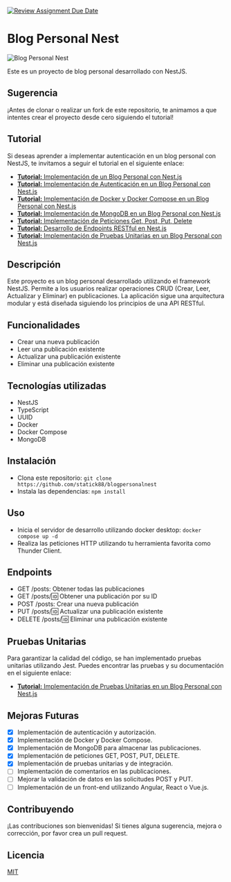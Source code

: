 [![Review Assignment Due Date](https://classroom.github.com/assets/deadline-readme-button-24ddc0f5d75046c5622901739e7c5dd533143b0c8e959d652212380cedb1ea36.svg)](https://classroom.github.com/a/Z9nUSplb)
# Blog Personal Nest

![Blog Personal Nest](img/image.png)

Este es un proyecto de blog personal desarrollado con NestJS.

## Sugerencia

¡Antes de clonar o realizar un fork de este repositorio, te animamos a que intentes crear el proyecto desde cero siguiendo el tutorial!

## Tutorial

Si deseas aprender a implementar autenticación en un blog personal con NestJS, te invitamos a seguir el tutorial en el siguiente enlace:

- [**Tutorial:** Implementación de un Blog Personal con Nest.js](/Tutoriales/tutorial.md)
- [**Tutorial:** Implementación de Autenticación en un Blog Personal con Nest.js](/Tutoriales/tutorial-auth.md)
- [**Tutorial:** Implementación de Docker y Docker Compose en un Blog Personal con Nest.js](/Tutoriales/tutorial-docker.md)
- [**Tutorial:** Implementación de MongoDB en un Blog Personal con Nest.js](/Tutoriales/tutorial-connection-database.md)
- [**Tutorial:** Implementación de Peticiones Get, Post, Put, Delete](/Tutoriales/tutorial-peticiones.md)
- [**Tutorial:** Desarrollo de Endpoints RESTful en Nest.js](/Tutoriales/tutorial-restful.md)
- [**Tutorial:** Implementación de Pruebas Unitarias en un Blog Personal con Nest.js](/Tutoriales/tutorial-pruebas.md)

## Descripción

Este proyecto es un blog personal desarrollado utilizando el framework NestJS. Permite a los usuarios realizar operaciones CRUD (Crear, Leer, Actualizar y Eliminar) en publicaciones. La aplicación sigue una arquitectura modular y está diseñada siguiendo los principios de una API RESTful.

## Funcionalidades

- Crear una nueva publicación
- Leer una publicación existente
- Actualizar una publicación existente
- Eliminar una publicación existente

## Tecnologías utilizadas

- NestJS
- TypeScript
- UUID
- Docker
- Docker Compose
- MongoDB

## Instalación

- Clona este repositorio: `git clone https://github.com/statick88/blogpersonalnest`
- Instala las dependencias: `npm install`

## Uso

- Inicia el servidor de desarrollo utilizando docker desktop: `docker compose up -d`
- Realiza las peticiones HTTP utilizando tu herramienta favorita como Thunder Client.

## Endpoints

- GET /posts: Obtener todas las publicaciones
- GET /posts/:id: Obtener una publicación por su ID
- POST /posts: Crear una nueva publicación
- PUT /posts/:id: Actualizar una publicación existente
- DELETE /posts/:id: Eliminar una publicación existente

## Pruebas Unitarias

Para garantizar la calidad del código, se han implementado pruebas unitarias utilizando Jest. Puedes encontrar las pruebas y su documentación en el siguiente enlace:

- [**Tutorial:** Implementación de Pruebas Unitarias en un Blog Personal con Nest.js](/Tutoriales/tutorial-pruebas.md)

## Mejoras Futuras

- [x] Implementación de autenticación y autorización.
- [x] Implementación de Docker y Docker Compose.
- [x] Implementación de MongoDB para almacenar las publicaciones.
- [x] Implementación de peticiones GET, POST, PUT, DELETE.
- [x] Implementación de pruebas unitarias y de integración.
- [ ] Implementación de comentarios en las publicaciones.
- [ ] Mejorar la validación de datos en las solicitudes POST y PUT.
- [ ] Implementación de un front-end utilizando Angular, React o Vue.js.

## Contribuyendo

¡Las contribuciones son bienvenidas! Si tienes alguna sugerencia, mejora o corrección, por favor crea un pull request.

## Licencia

[MIT](LICENSE)
